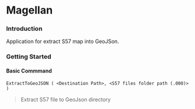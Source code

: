 # Magellan

### Introduction

Application for extract S57 map into GeoJSon.

### Getting Started
#### Basic Commmand
    ExtractToGeoJSON ( <Destination Path>, <S57 files folder path (.000)> )
>Extract S57 file to GeoJson directory
